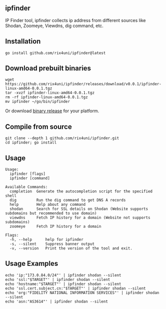 ## ipfinder

IP Finder tool, ipfinder collects ip address from different sources like Shodan, Zoomeye, Viewdns, dig command, etc.

## Installation
```
go install github.com/rix4uni/ipfinder@latest
```

## Download prebuilt binaries
```
wget https://github.com/rix4uni/ipfinder/releases/download/v0.0.1/ipfinder-linux-amd64-0.0.1.tgz
tar -xvzf ipfinder-linux-amd64-0.0.1.tgz
rm -rf ipfinder-linux-amd64-0.0.1.tgz
mv ipfinder ~/go/bin/ipfinder
```
Or download [binary release](https://github.com/rix4uni/ipfinder/releases) for your platform.

## Compile from source
```
git clone --depth 1 github.com/rix4uni/ipfinder.git
cd ipfinder; go install
```

## Usage
```
Usage:
  ipfinder [flags]
  ipfinder [command]

Available Commands:
  completion  Generate the autocompletion script for the specified shell
  dig         Run the dig command to get DNS A records
  help        Help about any command
  shodan      Search for SSL details on Shodan (Website supports subdomains but recommended to use domain)
  viewdns     Fetch IP history for a domain (Website not supports subdomains)
  zoomeye     Fetch IP history for a domain

Flags:
  -h, --help      help for ipfinder
  -s, --silent    Suppress banner output
  -v, --version   Print the version of the tool and exit.
```

## Usage Examples
```
echo 'ip:"173.0.84.0/24"' | ipfinder shodan --silent
echo 'ssl:"$TARGET"' | ipfinder shodan --silent
echo 'hostname:"$TARGET"' | ipfinder shodan --silent
echo 'ssl.cert.subject.cn:"$TARGET"' | ipfinder shodan --silent
echo 'org:"FIDELITY NATIONAL INFORMATION SERVICES"' | ipfinder shodan --silent
echo 'asn:"AS3614"' | ipfinder shodan --silent
```
